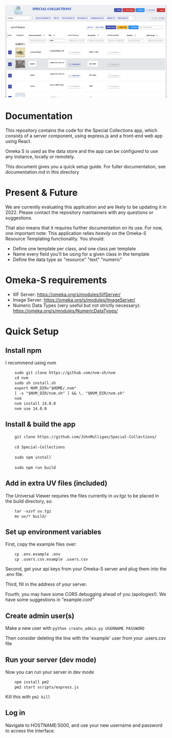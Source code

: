 ![special collections tabular](https://github.com/JohnMulligan/Special-Collections/blob/master/screenshots/tabular.png?raw=true)


# Documentation

This repository contains the code for the Special Collections app, which
consists of a server component, using express.js and a front-end web app using
React.

Omeka S is used as the data store and the app can be configured to use any
instance, locally or remotely.

This document gives you a quick setup guide. For fuller documentation, see documentation.md in this directory

# Present & Future

We are currently evaluating this application and are likely to be updating it in 2022. Please contact the repository maintainers with any questions or suggestions.

That also means that it requires further documentation on its use. For now, one important note: This application relies _heavily_ on the Omeka-S Resource Templating functionality. You should:

* Define one template per class, and one class per template
* Name every field you'll be using for a given class in the template
* Define the data type as "resource" "text" "numeric"

# Omeka-S requirements

* IIIF Server: https://omeka.org/s/modules/IiifServer/
* Image Server: https://omeka.org/s/modules/ImageServer/
* Numeric Data Types (very useful but not strictly necessary): https://omeka.org/s/modules/NumericDataTypes/

# Quick Setup

## Install npm

I recommend using nvm

```
	sudo git clone https://github.com/nvm-sh/nvm 
	cd nvm
	sudo sh install.sh
	export NVM_DIR="$HOME/.nvm"
	[ -s "$NVM_DIR/nvm.sh" ] && \. "$NVM_DIR/nvm.sh"
	nvm
	nvm install 14.0.0
	nvm use 14.0.0
```

## Install & build the app

```
	git clone https://github.com/JohnMulligan/Special-Collections/

	cd Special-Collections
	
	sudo npm install
	
	sudo npm run build
```

## Add in extra UV files (included)

The Universal Viewer requires the files currently in uv.tgz to be placed in the build directory, so:

```
	tar -xzvf uv.tgz
	mv uv/* build/
```

## Set up environment variables

First, copy the example files over:

```
	cp .env.example .env
	cp .users.csv.example .users.csv
```

Second, get your api keys from your Omeka-S server and plug them into the .env file.

Third, fill in the address of your server.

Fourth, you may have some CORS debugging ahead of you (apologies!). We have some suggestions in "example.conf"

## Create admin user(s)

Make a new user with ```python create_admin.py USERNAME PASSWORD```

Then consider deleting the line with the 'example' user from your .users.csv file

## Run your server (dev mode)

Now you can run your server in dev mode

```
	npm install pm2
	pm2 start scripts/express.js
```

Kill this with ```pm2 kill```

## Log in

Navigate to HOSTNAME:5000, and use your new username and password to access the interface.

